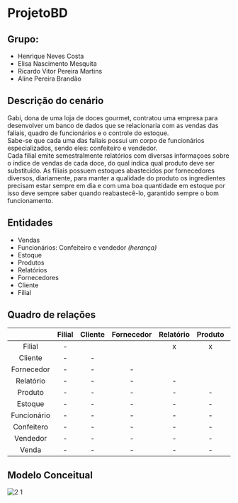 # ProjetoBD
## **Grupo:** 
* Henrique Neves Costa 
* Elisa Nascimento Mesquita
* Ricardo Vitor Pereira Martins
* Aline Pereira Brandão

## **Descrição do cenário**
 Gabi, dona de uma loja de doces gourmet, contratou uma empresa para desenvolver um banco de dados que se relacionaria com as vendas das faliais, quadro de funcionários e o controle do estoque. <br>
 Sabe-se que cada uma das faliais possui um corpo de funcionários especializados, sendo eles: confeiteiro e vendedor. <br>
 Cada filial emite semestralmente relatórios com diversas informaçoes sobre o índice de vendas de cada doce, do qual indica qual produto deve ser substituído. As filiais possuem estoques abastecidos por fornecedores diversos, diariamente, para manter a qualidade do produto os ingredientes precisam estar sempre em dia e com uma boa quantidade em estoque por isso deve sempre saber quando reabastecê-lo, garantido sempre o bom funcionamento.

## **Entidades**
* Vendas
* Funcionários: Confeiteiro e vendedor *(herança)*
* Estoque
* Produtos
* Relatórios
* Fornecedores
* Cliente
* Filial

## **Quadro de relações**

|              | Filial | Cliente | Fornecedor | Relatório | Produto | Estoque | Funcionário | Confeitero | Vendedor | Venda |
| :----------: | :----: | :-----: | :--------: | :-------: | :-----: | :-----: | :---------: | :--------: | :------: | :---: |
| Filial       | -      |         |            |    x      |     x   |   x     |    x        |     x      |    x     |       |
| Cliente      | -      | -       |            |           |         |         |             |            |          |  x    |
| Fornecedor   | -      | -       | -          |           |         |    x    |             |            |          |       |
| Relatório    | -      | -       | -          | -         |         |         |             |            |          | x     |
| Produto      | -      | -       | -          | -         | -       |    x    |             |      x     |    x     |       |
| Estoque      | -      | -       | -          | -         | -       | -       |             |            |          |       |
| Funcionário  | -      | -       | -          | -         | -       | -       | -           |        x   |   x      | x     |
| Confeitero   | -      | -       | -          | -         | -       | -       | -           | -          |          |       |
| Vendedor     | -      | -       | -          | -         | -       | -       | -           | -          | -        |  x    |
| Venda        | -      | -       | -          | -         | -       | -       | -           | -          | -        | -     |

## **Modelo Conceitual**

![2 1](https://user-images.githubusercontent.com/62437015/78454574-38866280-766f-11ea-93ff-0c1d6cc30833.PNG)


